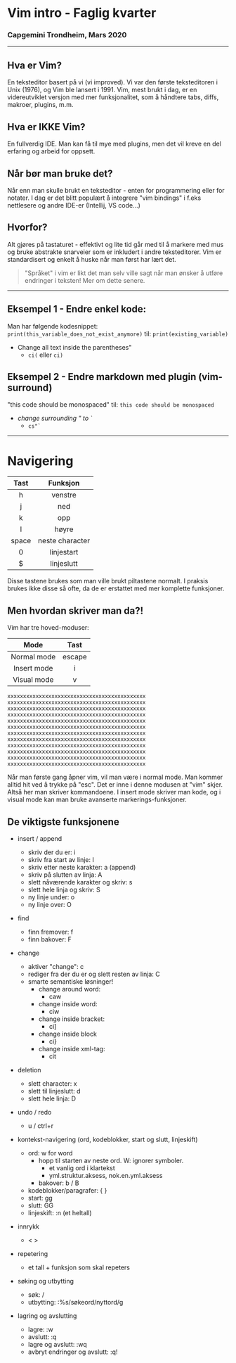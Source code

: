 # Vim intro - Faglig kvarter
### Capgemini Trondheim, Mars 2020
---
## Hva er Vim?
En teksteditor basert på vi (vi improved). Vi var den første teksteditoren i Unix (1976), og Vim ble lansert i 1991.
Vim, mest brukt i dag, er en videreutviklet versjon med mer funksjonalitet, som å håndtere tabs, diffs, makroer, plugins, m.m.
## Hva er IKKE Vim?
En fullverdig IDE. Man kan få til mye med plugins, men det vil kreve en del erfaring og arbeid for oppsett.
## Når bør man bruke det?
Når enn man skulle brukt en teksteditor - enten for programmering eller for notater.
I dag er det blitt populært å integrere "vim bindings" i f.eks nettlesere og andre IDE-er (Intellij, VS code...)
## Hvorfor?
Alt gjøres på tastaturet - effektivt og lite tid går med til å markere med mus og bruke abstrakte snarveier som er inkludert i andre teksteditorer. Vim er standardisert og enkelt å huske når man først har lært det.

> "Språket" i vim er likt det man selv ville sagt når man ønsker å utføre endringer i teksten! Mer om dette senere.

---


## Eksempel 1 - Endre enkel kode:
Man har følgende kodesnippet:
`print(this_variable_does_not_exist_anymore)`
til:
`print(existing_variable)`

- Change all text inside the parentheses"
  - `ci(` eller `ci)`

## Eksempel 2 - Endre markdown med plugin (vim-surround)
"this code should be monospaced"
til:
`this code should be monospaced`
- _change surrounding " to `_
  - ```cs"` ```

---

# Navigering
| Tast | Funksjon |
| :----: | :--------: |
| h | venstre |
| j | ned |
| k | opp |
| l | høyre |
| space | neste character |
| 0 | linjestart |
| $ | linjeslutt |
Disse tastene brukes som man ville brukt piltastene normalt. I praksis brukes ikke disse så ofte, da de er erstattet med mer komplette funksjoner.
## Men hvordan skriver man da?!
Vim har tre hoved-moduser:

| Mode | Tast |
| :----: | :--: |
| Normal mode | escape |
| Insert mode | i |
| Visual mode | v |

```
xxxxxxxxxxxxxxxxxxxxxxxxxxxxxxxxxxxxxxxxxxxx
xxxxxxxxxxxxxxxxxxxxxxxxxxxxxxxxxxxxxxxxxxxx
xxxxxxxxxxxxxxxxxxxxxxxxxxxxxxxxxxxxxxxxxxxx
xxxxxxxxxxxxxxxxxxxxxxxxxxxxxxxxxxxxxxxxxxxx
xxxxxxxxxxxxxxxxxxxxxxxxxxxxxxxxxxxxxxxxxxxx
xxxxxxxxxxxxxxxxxxxxxxxxxxxxxxxxxxxxxxxxxxxx
xxxxxxxxxxxxxxxxxxxxxxxxxxxxxxxxxxxxxxxxxxxx
xxxxxxxxxxxxxxxxxxxxxxxxxxxxxxxxxxxxxxxxxxxx
xxxxxxxxxxxxxxxxxxxxxxxxxxxxxxxxxxxxxxxxxxxx
xxxxxxxxxxxxxxxxxxxxxxxxxxxxxxxxxxxxxxxxxxxx
xxxxxxxxxxxxxxxxxxxxxxxxxxxxxxxxxxxxxxxxxxxx
xxxxxxxxxxxxxxxxxxxxxxxxxxxxxxxxxxxxxxxxxxxx
```

Når man første gang åpner vim, vil man være i normal mode. Man kommer alltid hit ved å trykke på "esc".
Det er inne i denne modusen at "vim" skjer. Altså her man skriver kommandoene.
I insert mode skriver man kode, og i visual mode kan man bruke avanserte markerings-funksjoner.

## De viktigste funksjonene
- insert / append
  - skriv der du er: i
  - skriv fra start av linje: I
  - skriv etter neste karakter: a (append)
  - skriv på slutten av linja: A
  - slett nåværende karakter og skriv: s
  - slett hele linja og skriv: S
  - ny linje under: o
  - ny linje over: O
- find
  - finn fremover: f
  - finn bakover: F
- change
  - aktiver "change": c
  - rediger fra der du er og slett resten av linja: C
  - smarte semantiske løsninger!
    - change around word:
      - caw
    - change inside word:
      - ciw
    - change inside bracket:
      - ci]
    - change inside block
      - ci}
    - change inside xml-tag:
      - cit
  
- deletion
  - slett character: x
  - slett til linjeslutt: d
  - slett hele linja: D
- undo / redo
  - u / ctrl+r
- kontekst-navigering (ord, kodeblokker, start og slutt, linjeskift)
  - ord: w for word
    - hopp til starten av neste ord. W: ignorer symboler.
        - et vanlig ord i klartekst
        - yml.struktur.aksess, nok.en.yml.aksess
    - bakover: b / B
  - kodeblokker/paragrafer: { }
  - start: gg
  - slutt: GG
  - linjeskift: :n (et heltall)
- innrykk
  - < >
- repetering
  - et tall + funksjon som skal repeters
- søking og utbytting
  - søk: /
  - utbytting: :%s/søkeord/nyttord/g
- lagring og avslutting
  - lagre: :w
  - avslutt: :q
  - lagre og avslutt: :wq
  - avbryt endringer og avslutt: :q!
